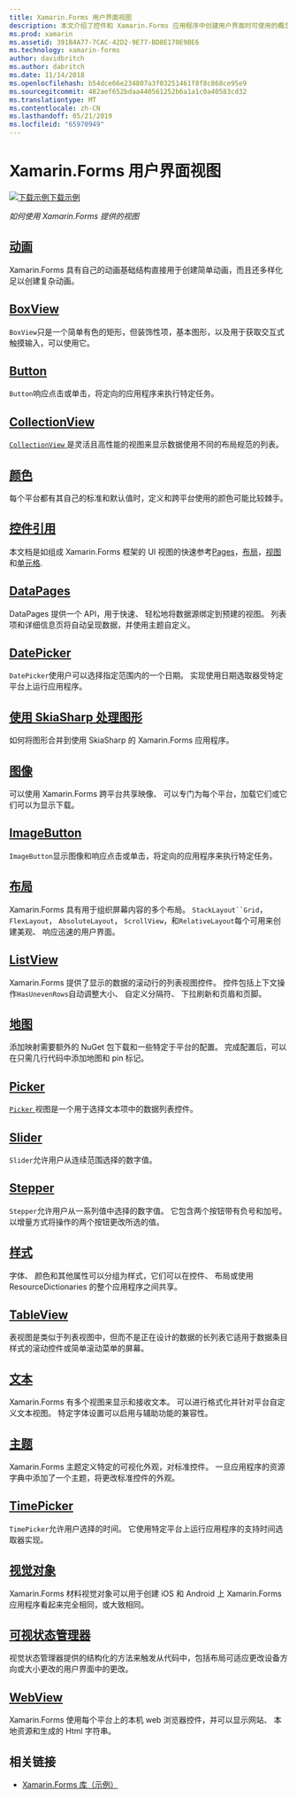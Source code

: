 ```yaml
---
title: Xamarin.Forms 用户界面视图
description: 本文介绍了控件和 Xamarin.Forms 应用程序中创建用户界面时可使用的概念。
ms.prod: xamarin
ms.assetid: 391B4A77-7CAC-42D2-9E77-BD8E170E9BE6
ms.technology: xamarin-forms
author: davidbritch
ms.author: dabritch
ms.date: 11/14/2018
ms.openlocfilehash: b54dce66e234807a3f03251461f8f8c868ce95e9
ms.sourcegitcommit: 482aef652bdaa440561252b6a1a1c0a40583cd32
ms.translationtype: MT
ms.contentlocale: zh-CN
ms.lasthandoff: 05/21/2019
ms.locfileid: "65970949"
---
```

# <a name="xamarinforms-user-interface-views"></a>Xamarin.Forms 用户界面视图

[![下载示例](~/media/shared/download.png)下载示例](https://developer.xamarin.com/samples/FormsGallery/)

_如何使用 Xamarin.Forms 提供的视图_

## <a name="animationanimationindexmd"></a>[动画](animation/index.md)

Xamarin.Forms 具有自己的动画基础结构直接用于创建简单动画，而且还多样化足以创建复杂动画。

## <a name="boxviewboxviewmd"></a>[BoxView](boxview.md)

`BoxView`只是一个简单有色的矩形，但装饰性项，基本图形，以及用于获取交互式触摸输入，可以使用它。

## <a name="buttonbuttonmd"></a>[Button](button.md)

`Button`响应点击或单击，将定向的应用程序来执行特定任务。

## <a name="collectionviewcollectionviewindexmd"></a>[CollectionView](collectionview/index.md)

[ `CollectionView` ](xref:Xamarin.Forms.CollectionView)是灵活且高性能的视图来显示数据使用不同的布局规范的列表。

## <a name="colorscolorsmd"></a>[颜色](colors.md)

每个平台都有其自己的标准和默认值时，定义和跨平台使用的颜色可能比较棘手。

## <a name="controls-referencecontrolsindexmd"></a>[控件引用](controls/index.md)

本文档是如组成 Xamarin.Forms 框架的 UI 视图的快速参考[Pages](~/xamarin-forms/user-interface/controls/pages.md)，[布局](~/xamarin-forms/user-interface/controls/layouts.md)，[视图](~/xamarin-forms/user-interface/controls/views.md)和[单元格](~/xamarin-forms/user-interface/controls/cells.md).

## <a name="datapagesdatapagesindexmd"></a>[DataPages](datapages/index.md)

DataPages 提供一个 API，用于快速、 轻松地将数据源绑定到预建的视图。 列表项和详细信息页将自动呈现数据，并使用主题自定义。

## <a name="datepickerdatepickermd"></a>[DatePicker](datepicker.md)

`DatePicker`使用户可以选择指定范围内的一个日期。 实现使用日期选取器受特定平台上运行应用程序。

## <a name="graphics-with-skiasharpgraphicsskiasharpindexmd"></a>[使用 SkiaSharp 处理图形](graphics/skiasharp/index.md)

如何将图形合并到使用 SkiaSharp 的 Xamarin.Forms 应用程序。

## <a name="imagesimagesmd"></a>[图像](images.md)

可以使用 Xamarin.Forms 跨平台共享映像、 可以专门为每个平台，加载它们或它们可以为显示下载。

## <a name="imagebuttonimagebuttonmd"></a>[ImageButton](imagebutton.md)

`ImageButton`显示图像和响应点击或单击，将定向的应用程序来执行特定任务。

## <a name="layoutslayoutsindexmd"></a>[布局](layouts/index.md)

Xamarin.Forms 具有用于组织屏幕内容的多个布局。 `StackLayout``Grid`， `FlexLayout`， `AbsoluteLayout`， `ScrollView`，和`RelativeLayout`每个可用来创建美观、 响应迅速的用户界面。

## <a name="listviewlistviewindexmd"></a>[ListView](listview/index.md)

Xamarin.Forms 提供了显示的数据的滚动行的列表视图控件。 控件包括上下文操作`HasUnevenRows`自动调整大小、 自定义分隔符、 下拉刷新和页眉和页脚。

## <a name="mapsmapmd"></a>[地图](map.md)

添加映射需要额外的 NuGet 包下载和一些特定于平台的配置。 完成配置后，可以在只需几行代码中添加地图和 pin 标记。

## <a name="pickerpickerindexmd"></a>[Picker](picker/index.md)

[ `Picker` ](xref:Xamarin.Forms.Picker)视图是一个用于选择文本项中的数据列表控件。

## <a name="sliderslidermd"></a>[Slider](slider.md)

`Slider`允许用户从连续范围选择的数字值。

## <a name="steppersteppermd"></a>[Stepper](stepper.md)

`Stepper`允许用户从一系列值中选择的数字值。 它包含两个按钮带有负号和加号。 以增量方式将操作的两个按钮更改所选的值。

## <a name="stylesstylesindexmd"></a>[样式](styles/index.md)

字体、 颜色和其他属性可以分组为样式，它们可以在控件、 布局或使用 ResourceDictionaries 的整个应用程序之间共享。

## <a name="tableviewtableviewmd"></a>[TableView](tableview.md)

表视图是类似于列表视图中，但而不是正在设计的数据的长列表它适用于数据条目样式的滚动控件或简单滚动菜单的屏幕。

## <a name="texttextindexmd"></a>[文本](text/index.md)

Xamarin.Forms 有多个视图来显示和接收文本。 可以进行格式化并针对平台自定义文本视图。 特定字体设置可以启用与辅助功能的兼容性。

## <a name="themesthemesindexmd"></a>[主题](themes/index.md)

Xamarin.Forms 主题定义特定的可视化外观，对标准控件。 一旦应用程序的资源字典中添加了一个主题，将更改标准控件的外观。

## <a name="timepickertimepickermd"></a>[TimePicker](timepicker.md)

`TimePicker`允许用户选择的时间。 它使用特定平台上运行应用程序的支持时间选取器实现。

## <a name="visualvisualindexmd"></a>[视觉对象](visual/index.md)

Xamarin.Forms 材料视觉对象可以用于创建 iOS 和 Android 上 Xamarin.Forms 应用程序看起来完全相同，或大致相同。

## <a name="visual-state-managervisual-state-managermd"></a>[可视状态管理器](visual-state-manager.md)

视觉状态管理器提供的结构化的方法来触发从代码中，包括布局可适应更改设备方向或大小更改的用户界面中的更改。

## <a name="webviewwebviewmd"></a>[WebView](webview.md)

Xamarin.Forms 使用每个平台上的本机 web 浏览器控件，并可以显示网站、 本地资源和生成的 Html 字符串。

## <a name="related-links"></a>相关链接

- [Xamarin.Forms 库（示例）](https://developer.xamarin.com/samples/FormsGallery/)
